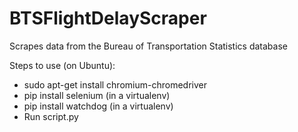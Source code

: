 # BTSFlightDelayScraper
Scrapes data from the Bureau of Transportation Statistics database

Steps to use (on Ubuntu):
- sudo apt-get install chromium-chromedriver
- pip install selenium (in a virtualenv)
- pip install watchdog (in a virtualenv)
- Run script.py

